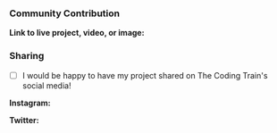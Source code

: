 <!--
Thank you for contributing to The Coding Train website!

This is a template to get more information about your pull request. To check any option, replace the "[ ]" with a "[x]". Be sure to check out how it looks in the preview tab! Feel free to remove all or any portion of the template that is not relevant, as it is mainly designed for community contributions.

You can see the guide at: https://thecodingtrain.com/Guides/community-contribution-guide.html.
-->

### Community Contribution

**Link to live project, video, or image:**
<!-- Insert a link here. This makes it easier to see what is being added to the site. -->

### Sharing

- [ ] I would be happy to have my project shared on The Coding Train's social media!

<!-- If you would like us to tag you in any posts about your work please include your handle below. -->

**Instagram:**

**Twitter:**

